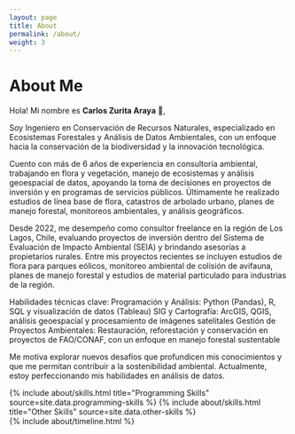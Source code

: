 ```yaml
---
layout: page
title: About
permalink: /about/
weight: 3
---
```


# **About Me**

Hola! Mi nombre es **Carlos Zurita Araya** :wave:,<br>

Soy Ingeniero en Conservación de Recursos Naturales, especializado en Ecosistemas Forestales y Análisis de Datos Ambientales, con un enfoque hacia la conservación de la biodiversidad y la innovación tecnológica.

Cuento con más de 6 años de experiencia en consultoría ambiental, trabajando en flora y vegetación, manejo de ecosistemas y análisis geoespacial de datos, apoyando la toma de decisiones en proyectos de inversión y en programas de servicios públicos. Últimamente he realizado estudios de línea base de flora, catastros de arbolado urbano, planes de manejo forestal, monitoreos ambientales, y análisis geográficos.

Desde 2022, me desempeño como consultor freelance en la región de Los Lagos, Chile, evaluando proyectos de inversión dentro del Sistema de Evaluación de Impacto Ambiental (SEIA) y brindando asesorías a propietarios rurales. Entre mis proyectos recientes se incluyen estudios de flora para parques eólicos, monitoreo ambiental de colisión de avifauna, planes de manejo forestal y estudios de material particulado para industrias de la región.

Habilidades técnicas clave:
Programación y Análisis: Python (Pandas), R, SQL y visualización de datos (Tableau)
SIG y Cartografía: ArcGIS, QGIS, análisis geoespacial y procesamiento de imágenes satelitales
Gestión de Proyectos Ambientales: Restauración, reforestación y conservación en proyectos de FAO/CONAF, con un enfoque en manejo forestal sustentable

Me motiva explorar nuevos desafíos que profundicen mis conocimientos y que me permitan contribuir a la sostenibilidad ambiental. Actualmente, estoy perfeccionando mis habilidades en análisis de datos.

<div class="row">
{% include about/skills.html title="Programming Skills" source=site.data.programming-skills %}
{% include about/skills.html title="Other Skills" source=site.data.other-skills %}
</div>

<div class="row">
{% include about/timeline.html %}
</div>
